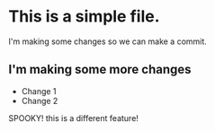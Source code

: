 This is a simple file.
======================

I'm making some changes so we can make a commit.

I'm making some more changes
------------------------
 - Change 1
 - Change 2

 SPOOKY!
 this is a different feature!

